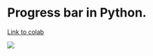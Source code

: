 # Progress bar in Python.

[Link to colab](https://colab.research.google.com/drive/1N1ZPDtOoP4koE-ZWuUBiNPTyZKNefuFs?usp=sharing)

![](https://raw.githubusercontent.com/tqdm/tqdm/master/images/tqdm.gif)